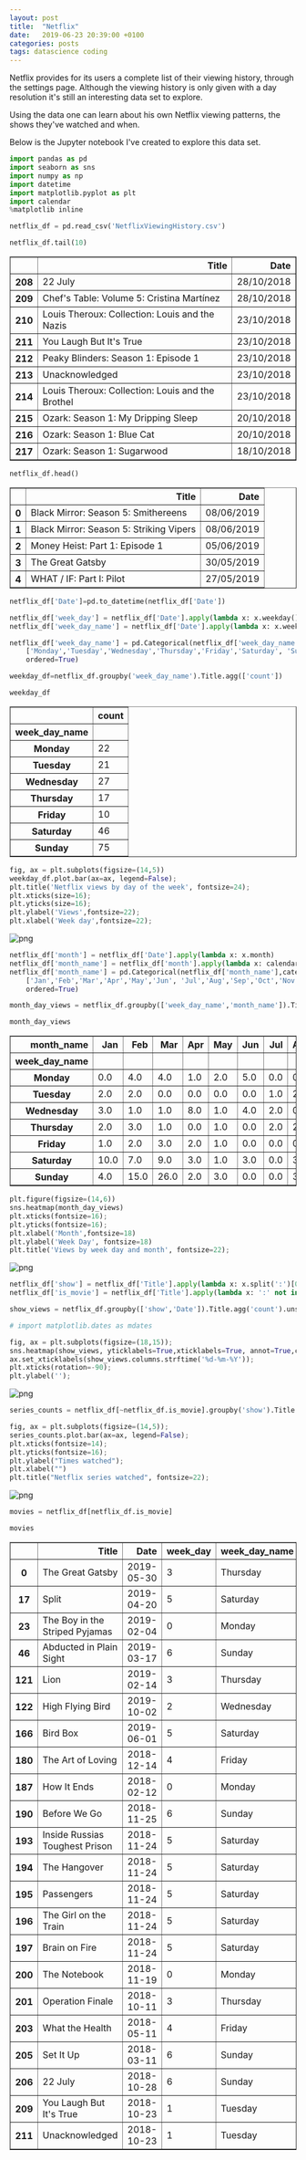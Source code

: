 ```yaml
---
layout: post
title:  "Netflix"
date:   2019-06-23 20:39:00 +0100
categories: posts
tags: datascience coding
---
```


Netflix provides for its users a complete list of their viewing history, through the settings page.
Although the viewing history is only given with a day resolution it's still an interesting data set to explore.

Using the data one can learn about his own Netflix viewing patterns, the shows they've watched and when.

Below is the Jupyter notebook I've created to explore this data set.


```python
import pandas as pd
import seaborn as sns
import numpy as np
import datetime
import matplotlib.pyplot as plt
import calendar
%matplotlib inline
```


```python
netflix_df = pd.read_csv('NetflixViewingHistory.csv')
```


```python
netflix_df.tail(10)
```




<div>
<style scoped>
    .dataframe tbody tr th:only-of-type {
        vertical-align: middle;
    }

    .dataframe tbody tr th {
        vertical-align: top;
    }

    .dataframe thead th {
        text-align: right;
    }
</style>
<table border="1" class="dataframe">
  <thead>
    <tr style="text-align: right;">
      <th></th>
      <th>Title</th>
      <th>Date</th>
    </tr>
  </thead>
  <tbody>
    <tr>
      <th>208</th>
      <td>22 July</td>
      <td>28/10/2018</td>
    </tr>
    <tr>
      <th>209</th>
      <td>Chef's Table: Volume 5: Cristina Martínez</td>
      <td>28/10/2018</td>
    </tr>
    <tr>
      <th>210</th>
      <td>Louis Theroux: Collection: Louis and the Nazis</td>
      <td>23/10/2018</td>
    </tr>
    <tr>
      <th>211</th>
      <td>You Laugh But It's True</td>
      <td>23/10/2018</td>
    </tr>
    <tr>
      <th>212</th>
      <td>Peaky Blinders: Season 1: Episode 1</td>
      <td>23/10/2018</td>
    </tr>
    <tr>
      <th>213</th>
      <td>Unacknowledged</td>
      <td>23/10/2018</td>
    </tr>
    <tr>
      <th>214</th>
      <td>Louis Theroux: Collection: Louis and the Brothel</td>
      <td>23/10/2018</td>
    </tr>
    <tr>
      <th>215</th>
      <td>Ozark: Season 1: My Dripping Sleep</td>
      <td>20/10/2018</td>
    </tr>
    <tr>
      <th>216</th>
      <td>Ozark: Season 1: Blue Cat</td>
      <td>20/10/2018</td>
    </tr>
    <tr>
      <th>217</th>
      <td>Ozark: Season 1: Sugarwood</td>
      <td>18/10/2018</td>
    </tr>
  </tbody>
</table>
</div>




```python
netflix_df.head()
```




<div>
<style scoped>
    .dataframe tbody tr th:only-of-type {
        vertical-align: middle;
    }

    .dataframe tbody tr th {
        vertical-align: top;
    }

    .dataframe thead th {
        text-align: right;
    }
</style>
<table border="1" class="dataframe">
  <thead>
    <tr style="text-align: right;">
      <th></th>
      <th>Title</th>
      <th>Date</th>
    </tr>
  </thead>
  <tbody>
    <tr>
      <th>0</th>
      <td>Black Mirror: Season 5: Smithereens</td>
      <td>08/06/2019</td>
    </tr>
    <tr>
      <th>1</th>
      <td>Black Mirror: Season 5: Striking Vipers</td>
      <td>08/06/2019</td>
    </tr>
    <tr>
      <th>2</th>
      <td>Money Heist: Part 1: Episode 1</td>
      <td>05/06/2019</td>
    </tr>
    <tr>
      <th>3</th>
      <td>The Great Gatsby</td>
      <td>30/05/2019</td>
    </tr>
    <tr>
      <th>4</th>
      <td>WHAT / IF: Part I: Pilot</td>
      <td>27/05/2019</td>
    </tr>
  </tbody>
</table>
</div>




```python
netflix_df['Date']=pd.to_datetime(netflix_df['Date'])
```


```python
netflix_df['week_day'] = netflix_df['Date'].apply(lambda x: x.weekday())
netflix_df['week_day_name'] = netflix_df['Date'].apply(lambda x: x.weekday_name)

netflix_df['week_day_name'] = pd.Categorical(netflix_df['week_day_name'], categories=
    ['Monday','Tuesday','Wednesday','Thursday','Friday','Saturday', 'Sunday'],
    ordered=True)
```


```python
weekday_df=netflix_df.groupby('week_day_name').Title.agg(['count'])
```


```python
weekday_df
```




<div>
<style scoped>
    .dataframe tbody tr th:only-of-type {
        vertical-align: middle;
    }

    .dataframe tbody tr th {
        vertical-align: top;
    }

    .dataframe thead th {
        text-align: right;
    }
</style>
<table border="1" class="dataframe">
  <thead>
    <tr style="text-align: right;">
      <th></th>
      <th>count</th>
    </tr>
    <tr>
      <th>week_day_name</th>
      <th></th>
    </tr>
  </thead>
  <tbody>
    <tr>
      <th>Monday</th>
      <td>22</td>
    </tr>
    <tr>
      <th>Tuesday</th>
      <td>21</td>
    </tr>
    <tr>
      <th>Wednesday</th>
      <td>27</td>
    </tr>
    <tr>
      <th>Thursday</th>
      <td>17</td>
    </tr>
    <tr>
      <th>Friday</th>
      <td>10</td>
    </tr>
    <tr>
      <th>Saturday</th>
      <td>46</td>
    </tr>
    <tr>
      <th>Sunday</th>
      <td>75</td>
    </tr>
  </tbody>
</table>
</div>




```python
fig, ax = plt.subplots(figsize=(14,5))
weekday_df.plot.bar(ax=ax, legend=False);
plt.title('Netflix views by day of the week', fontsize=24);
plt.xticks(size=16);
plt.yticks(size=16);
plt.ylabel('Views',fontsize=22);
plt.xlabel('Week day',fontsize=22);
```


![png](/assets/netflix/output_8_0.png)



```python
netflix_df['month'] = netflix_df['Date'].apply(lambda x: x.month)
netflix_df['month_name'] = netflix_df['month'].apply(lambda x: calendar.month_abbr[x])
netflix_df['month_name'] = pd.Categorical(netflix_df['month_name'],categories=
    ['Jan','Feb','Mar','Apr','May','Jun', 'Jul','Aug','Sep','Oct','Nov','Dec'],
    ordered=True)
```


```python
month_day_views = netflix_df.groupby(['week_day_name','month_name']).Title.agg('count').unstack().fillna(0)
```


```python
month_day_views
```




<div>
<style scoped>
    .dataframe tbody tr th:only-of-type {
        vertical-align: middle;
    }

    .dataframe tbody tr th {
        vertical-align: top;
    }

    .dataframe thead th {
        text-align: right;
    }
</style>
<table border="1" class="dataframe">
  <thead>
    <tr style="text-align: right;">
      <th>month_name</th>
      <th>Jan</th>
      <th>Feb</th>
      <th>Mar</th>
      <th>Apr</th>
      <th>May</th>
      <th>Jun</th>
      <th>Jul</th>
      <th>Aug</th>
      <th>Sep</th>
      <th>Oct</th>
      <th>Nov</th>
      <th>Dec</th>
    </tr>
    <tr>
      <th>week_day_name</th>
      <th></th>
      <th></th>
      <th></th>
      <th></th>
      <th></th>
      <th></th>
      <th></th>
      <th></th>
      <th></th>
      <th></th>
      <th></th>
      <th></th>
    </tr>
  </thead>
  <tbody>
    <tr>
      <th>Monday</th>
      <td>0.0</td>
      <td>4.0</td>
      <td>4.0</td>
      <td>1.0</td>
      <td>2.0</td>
      <td>5.0</td>
      <td>0.0</td>
      <td>0.0</td>
      <td>1.0</td>
      <td>0.0</td>
      <td>2.0</td>
      <td>3.0</td>
    </tr>
    <tr>
      <th>Tuesday</th>
      <td>2.0</td>
      <td>2.0</td>
      <td>0.0</td>
      <td>0.0</td>
      <td>0.0</td>
      <td>0.0</td>
      <td>1.0</td>
      <td>2.0</td>
      <td>7.0</td>
      <td>6.0</td>
      <td>1.0</td>
      <td>0.0</td>
    </tr>
    <tr>
      <th>Wednesday</th>
      <td>3.0</td>
      <td>1.0</td>
      <td>1.0</td>
      <td>8.0</td>
      <td>1.0</td>
      <td>4.0</td>
      <td>2.0</td>
      <td>0.0</td>
      <td>2.0</td>
      <td>5.0</td>
      <td>0.0</td>
      <td>0.0</td>
    </tr>
    <tr>
      <th>Thursday</th>
      <td>2.0</td>
      <td>3.0</td>
      <td>1.0</td>
      <td>0.0</td>
      <td>1.0</td>
      <td>0.0</td>
      <td>2.0</td>
      <td>2.0</td>
      <td>0.0</td>
      <td>5.0</td>
      <td>0.0</td>
      <td>1.0</td>
    </tr>
    <tr>
      <th>Friday</th>
      <td>1.0</td>
      <td>2.0</td>
      <td>3.0</td>
      <td>2.0</td>
      <td>1.0</td>
      <td>0.0</td>
      <td>0.0</td>
      <td>0.0</td>
      <td>0.0</td>
      <td>0.0</td>
      <td>0.0</td>
      <td>1.0</td>
    </tr>
    <tr>
      <th>Saturday</th>
      <td>10.0</td>
      <td>7.0</td>
      <td>9.0</td>
      <td>3.0</td>
      <td>1.0</td>
      <td>3.0</td>
      <td>0.0</td>
      <td>3.0</td>
      <td>0.0</td>
      <td>3.0</td>
      <td>7.0</td>
      <td>0.0</td>
    </tr>
    <tr>
      <th>Sunday</th>
      <td>4.0</td>
      <td>15.0</td>
      <td>26.0</td>
      <td>2.0</td>
      <td>3.0</td>
      <td>0.0</td>
      <td>0.0</td>
      <td>3.0</td>
      <td>3.0</td>
      <td>2.0</td>
      <td>6.0</td>
      <td>11.0</td>
    </tr>
  </tbody>
</table>
</div>




```python
plt.figure(figsize=(14,6))
sns.heatmap(month_day_views)
plt.xticks(fontsize=16);
plt.yticks(fontsize=16);
plt.xlabel('Month',fontsize=18)
plt.ylabel('Week Day', fontsize=18)
plt.title('Views by week day and month', fontsize=22);
```


![png](/assets/netflix/output_12_0.png)



```python
netflix_df['show'] = netflix_df['Title'].apply(lambda x: x.split(':')[0])
netflix_df['is_movie'] = netflix_df['Title'].apply(lambda x: ':' not in x)
```


```python
show_views = netflix_df.groupby(['show','Date']).Title.agg('count').unstack()
```


```python
# import matplotlib.dates as mdates
```


```python
fig, ax = plt.subplots(figsize=(18,15));
sns.heatmap(show_views, yticklabels=True,xticklabels=True, annot=True,cmap='Blues');#YlGnBu');
ax.set_xticklabels(show_views.columns.strftime('%d-%m-%Y'));
plt.xticks(rotation=-90);
plt.ylabel('');
```


![png](/assets/netflix/output_16_0.png)



```python
series_counts = netflix_df[~netflix_df.is_movie].groupby('show').Title.agg(['count']).sort_values(by='count',ascending=False)
```


```python
fig, ax = plt.subplots(figsize=(14,5));
series_counts.plot.bar(ax=ax, legend=False);
plt.xticks(fontsize=14);
plt.yticks(fontsize=16);
plt.ylabel("Times watched");
plt.xlabel("")
plt.title("Netflix series watched", fontsize=22);
```


![png](/assets/netflix/output_18_0.png)



```python
movies = netflix_df[netflix_df.is_movie]
```


```python
movies
```




<div>
<style scoped>
    .dataframe tbody tr th:only-of-type {
        vertical-align: middle;
    }

    .dataframe tbody tr th {
        vertical-align: top;
    }

    .dataframe thead th {
        text-align: right;
    }
</style>
<table border="1" class="dataframe">
  <thead>
    <tr style="text-align: right;">
      <th></th>
      <th>Title</th>
      <th>Date</th>
      <th>week_day</th>
      <th>week_day_name</th>
      <th>month</th>
      <th>month_name</th>
      <th>show</th>
      <th>is_movie</th>
    </tr>
  </thead>
  <tbody>
    <tr>
      <th>0</th>
      <td>The Great Gatsby</td>
      <td>2019-05-30</td>
      <td>3</td>
      <td>Thursday</td>
      <td>5</td>
      <td>May</td>
      <td>The Great Gatsby</td>
      <td>True</td>
    </tr>
    <tr>
      <th>17</th>
      <td>Split</td>
      <td>2019-04-20</td>
      <td>5</td>
      <td>Saturday</td>
      <td>4</td>
      <td>Apr</td>
      <td>Split</td>
      <td>True</td>
    </tr>
    <tr>
      <th>23</th>
      <td>The Boy in the Striped Pyjamas</td>
      <td>2019-02-04</td>
      <td>0</td>
      <td>Monday</td>
      <td>2</td>
      <td>Feb</td>
      <td>The Boy in the Striped Pyjamas</td>
      <td>True</td>
    </tr>
    <tr>
      <th>46</th>
      <td>Abducted in Plain Sight</td>
      <td>2019-03-17</td>
      <td>6</td>
      <td>Sunday</td>
      <td>3</td>
      <td>Mar</td>
      <td>Abducted in Plain Sight</td>
      <td>True</td>
    </tr>
    <tr>
      <th>121</th>
      <td>Lion</td>
      <td>2019-02-14</td>
      <td>3</td>
      <td>Thursday</td>
      <td>2</td>
      <td>Feb</td>
      <td>Lion</td>
      <td>True</td>
    </tr>
    <tr>
      <th>122</th>
      <td>High Flying Bird</td>
      <td>2019-10-02</td>
      <td>2</td>
      <td>Wednesday</td>
      <td>10</td>
      <td>Oct</td>
      <td>High Flying Bird</td>
      <td>True</td>
    </tr>
    <tr>
      <th>166</th>
      <td>Bird Box</td>
      <td>2019-06-01</td>
      <td>5</td>
      <td>Saturday</td>
      <td>6</td>
      <td>Jun</td>
      <td>Bird Box</td>
      <td>True</td>
    </tr>
    <tr>
      <th>180</th>
      <td>The Art of Loving</td>
      <td>2018-12-14</td>
      <td>4</td>
      <td>Friday</td>
      <td>12</td>
      <td>Dec</td>
      <td>The Art of Loving</td>
      <td>True</td>
    </tr>
    <tr>
      <th>187</th>
      <td>How It Ends</td>
      <td>2018-02-12</td>
      <td>0</td>
      <td>Monday</td>
      <td>2</td>
      <td>Feb</td>
      <td>How It Ends</td>
      <td>True</td>
    </tr>
    <tr>
      <th>190</th>
      <td>Before We Go</td>
      <td>2018-11-25</td>
      <td>6</td>
      <td>Sunday</td>
      <td>11</td>
      <td>Nov</td>
      <td>Before We Go</td>
      <td>True</td>
    </tr>
    <tr>
      <th>193</th>
      <td>Inside Russias Toughest Prison</td>
      <td>2018-11-24</td>
      <td>5</td>
      <td>Saturday</td>
      <td>11</td>
      <td>Nov</td>
      <td>Inside Russias Toughest Prison</td>
      <td>True</td>
    </tr>
    <tr>
      <th>194</th>
      <td>The Hangover</td>
      <td>2018-11-24</td>
      <td>5</td>
      <td>Saturday</td>
      <td>11</td>
      <td>Nov</td>
      <td>The Hangover</td>
      <td>True</td>
    </tr>
    <tr>
      <th>195</th>
      <td>Passengers</td>
      <td>2018-11-24</td>
      <td>5</td>
      <td>Saturday</td>
      <td>11</td>
      <td>Nov</td>
      <td>Passengers</td>
      <td>True</td>
    </tr>
    <tr>
      <th>196</th>
      <td>The Girl on the Train</td>
      <td>2018-11-24</td>
      <td>5</td>
      <td>Saturday</td>
      <td>11</td>
      <td>Nov</td>
      <td>The Girl on the Train</td>
      <td>True</td>
    </tr>
    <tr>
      <th>197</th>
      <td>Brain on Fire</td>
      <td>2018-11-24</td>
      <td>5</td>
      <td>Saturday</td>
      <td>11</td>
      <td>Nov</td>
      <td>Brain on Fire</td>
      <td>True</td>
    </tr>
    <tr>
      <th>200</th>
      <td>The Notebook</td>
      <td>2018-11-19</td>
      <td>0</td>
      <td>Monday</td>
      <td>11</td>
      <td>Nov</td>
      <td>The Notebook</td>
      <td>True</td>
    </tr>
    <tr>
      <th>201</th>
      <td>Operation Finale</td>
      <td>2018-10-11</td>
      <td>3</td>
      <td>Thursday</td>
      <td>10</td>
      <td>Oct</td>
      <td>Operation Finale</td>
      <td>True</td>
    </tr>
    <tr>
      <th>203</th>
      <td>What the Health</td>
      <td>2018-05-11</td>
      <td>4</td>
      <td>Friday</td>
      <td>5</td>
      <td>May</td>
      <td>What the Health</td>
      <td>True</td>
    </tr>
    <tr>
      <th>205</th>
      <td>Set It Up</td>
      <td>2018-03-11</td>
      <td>6</td>
      <td>Sunday</td>
      <td>3</td>
      <td>Mar</td>
      <td>Set It Up</td>
      <td>True</td>
    </tr>
    <tr>
      <th>206</th>
      <td>22 July</td>
      <td>2018-10-28</td>
      <td>6</td>
      <td>Sunday</td>
      <td>10</td>
      <td>Oct</td>
      <td>22 July</td>
      <td>True</td>
    </tr>
    <tr>
      <th>209</th>
      <td>You Laugh But It's True</td>
      <td>2018-10-23</td>
      <td>1</td>
      <td>Tuesday</td>
      <td>10</td>
      <td>Oct</td>
      <td>You Laugh But It's True</td>
      <td>True</td>
    </tr>
    <tr>
      <th>211</th>
      <td>Unacknowledged</td>
      <td>2018-10-23</td>
      <td>1</td>
      <td>Tuesday</td>
      <td>10</td>
      <td>Oct</td>
      <td>Unacknowledged</td>
      <td>True</td>
    </tr>
  </tbody>
</table>
</div>

